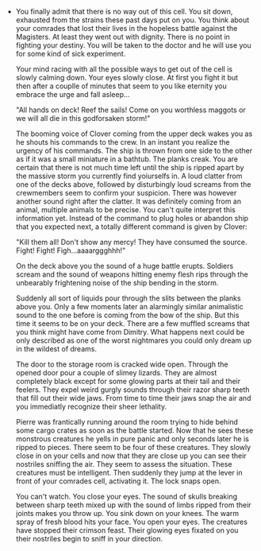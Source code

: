 - You finally admit that there is no way out of this cell. You sit down, exhausted from the strains these past days put on you. You think about your comrades that lost their lives in the hopeless battle against the Magisters. At least they went out with dignity. There is no point in fighting your destiny. You will be taken to the doctor and he will use you for some kind of sick experiment.
  
  Your mind racing with all the possible ways to get out of the cell is slowly calming down. Your eyes slowly close. At first you fight it but then after a couplle of minutes that seem to you like eternity you embrace the urge and fall asleep...
  
  "All hands on deck! Reef the sails! Come on you worthless maggots or we will all die in this godforsaken storm!"
  
  The booming voice of Clover coming from the upper deck wakes you as he shouts his commands to the crew. In an instant you realize the urgency of his commands. The ship is thrown from one side to the other as if it was a small miniature in a bathtub. The planks creak. You are certain that there is not much time left until the ship is ripped apart by the massive storm you currently find yoiurselfs in. A loud clatter from one of the decks above, followed by disturbingly loud screams from the crewmembers seem to confirm your suspicion. There was however another sound right after the clatter. It was definitely coming from an animal, multiple animals to be precise. You can't quite interpret this information yet. Instead of the command to plug holes or abandon ship that you expected next, a totally different command is given by Clover:
  
  "Kill them all! Don't show any mercy! They have consumed the source. Fight! Fight! Figh...aaaarggghhh!"
  
  On the deck above you the sound of a huge battle erupts. Soldiers scream and the sound of weapons hitting enemy flesh rips through the unbearably frightening noise of the ship bending in the storm.
  
  Suddenly all sort of liquids pour through the slits between the planks above you. Only a few moments later an alarmingly similar animalistic sound to the one before is coming from the bow of the ship. But this time it seems to be on your deck. There are a few muffled screams that you think might have come from Dimitry. What happens next could be only described as one of the worst nightmares you could only dream up in the wildest of dreams.
  
  The door to the storage room is cracked wide open. Through the opened door pour a couple of slimey lizards. They are almost completely black except for some glowing parts at their tail and their feelers. They expel weird gurgly sounds through their razor sharp teeth that fill out their wide jaws. From time to time their jaws snap the air and you immediatly recognize their sheer lethality.
  
  Pierre was frantically running around the room trying to hide behind some cargo crates as soon as the battle started. Now that he sees these monstrous creatures he yells in pure panic and only seconds later he is ripped to pieces. There seem to be four of these creatures. They slowly close in on your cells and now that they are close up you can see their nostriles sniffing the air. They seem to assess the situation. These creatures must be intelligent. Then suddenly they jump at the lever in front of your comrades cell, activating it. The lock snaps open.
  
  You can't watch. You close your eyes. The sound of skulls breaking between sharp teeth mixed up with the sound of limbs ripped from their joints makes you throw up. You sink down on your knees. The warm spray of fresh blood hits your face. You open your eyes. The creatures have stopped their crimson feast. Their glowing eyes fixated on you their nostriles begin to sniff in your direction.
